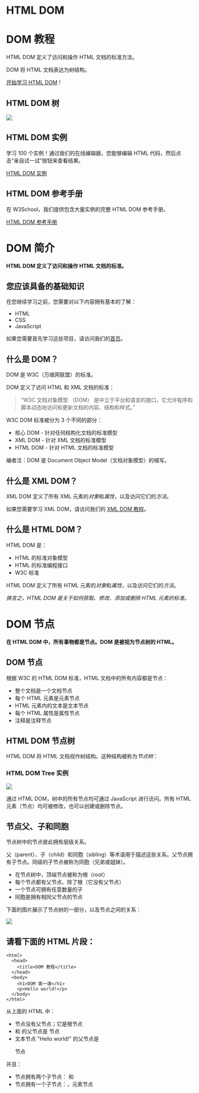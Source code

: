 
# HTML DOM

# DOM 教程

HTML DOM 定义了访问和操作 HTML 文档的标准方法。

DOM 将 HTML 文档表达为树结构。

[开始学习 HTML DOM](http://www.w3school.com.cn/htmldom/dom_intro.asp)！

## HTML DOM 树

![](http://www.w3school.com.cn/i/ct_htmltree.gif)

## HTML DOM 实例

学习 100 个实例！通过我们的在线编辑器，您能够编辑 HTML 代码，然后点击“亲自试一试”按钮来查看结果。

[HTML DOM 实例](http://www.w3school.com.cn/example/hdom_examples.asp)

## HTML DOM 参考手册

在 W3School，我们提供包含大量实例的完整 HTML DOM 参考手册。

[HTML DOM 参考手册](http://www.w3school.com.cn/jsref/index.asp)



# DOM 简介

**HTML DOM 定义了访问和操作 HTML 文档的标准。**

## 您应该具备的基础知识

在您继续学习之前，您需要对以下内容拥有基本的了解：

- HTML
- CSS
- JavaScript

如果您需要首先学习这些项目，请访问我们的[首页](http://www.w3school.com.cn/index.html)。

## 什么是 DOM？

DOM 是 W3C（万维网联盟）的标准。

DOM 定义了访问 HTML 和 XML 文档的标准：

> “W3C 文档对象模型 （DOM） 是中立于平台和语言的接口，它允许程序和脚本动态地访问和更新文档的内容、结构和样式。”

W3C DOM 标准被分为 3 个不同的部分：

- 核心 DOM - 针对任何结构化文档的标准模型
- XML DOM - 针对 XML 文档的标准模型
- HTML DOM - 针对 HTML 文档的标准模型

编者注：DOM 是 Document Object Model（文档对象模型）的缩写。

## 什么是 XML DOM？

XML DOM 定义了所有 XML 元素的*对象*和*属性*，以及访问它们的*方法*。

如果您需要学习 XML DOM，请访问我们的 [XML DOM 教程](http://www.w3school.com.cn/xmldom/index.asp)。

## 什么是 HTML DOM？

HTML DOM 是：

- HTML 的标准对象模型
- HTML 的标准编程接口
- W3C 标准

HTML DOM 定义了所有 HTML 元素的*对象*和*属性*，以及访问它们的*方法*。

*换言之，HTML DOM 是关于如何获取、修改、添加或删除 HTML 元素的标准。*



# DOM 节点

**在 HTML DOM 中，所有事物都是节点。DOM 是被视为节点树的 HTML。**

## DOM 节点

根据 W3C 的 HTML DOM 标准，HTML 文档中的所有内容都是节点：

- 整个文档是一个文档节点
- 每个 HTML 元素是元素节点
- HTML 元素内的文本是文本节点
- 每个 HTML 属性是属性节点
- 注释是注释节点

## HTML DOM 节点树

HTML DOM 将 HTML 文档视作树结构。这种结构被称为*节点树*：

### HTML DOM Tree 实例

![](http://www.w3school.com.cn/i/ct_htmltree.gif)

通过 HTML DOM，树中的所有节点均可通过 JavaScript 进行访问。所有 HTML 元素（节点）均可被修改，也可以创建或删除节点。

## 节点父、子和同胞

节点树中的节点彼此拥有层级关系。

父（parent）、子（child）和同胞（sibling）等术语用于描述这些关系。父节点拥有子节点。同级的子节点被称为同胞（兄弟或姐妹）。

- 在节点树中，顶端节点被称为根（root）
- 每个节点都有父节点、除了根（它没有父节点）
- 一个节点可拥有任意数量的子
- 同胞是拥有相同父节点的节点

下面的图片展示了节点树的一部分，以及节点之间的关系：

![](http://www.w3school.com.cn/i/dom_navigate.gif)

## 请看下面的 HTML 片段：

```
<html>
  <head>
    <title>DOM 教程</title>
  </head>
  <body>
    <h1>DOM 第一课</h1>
    <p>Hello world!</p>
  </body>
</html>
```

从上面的 HTML 中：

- <html> 节点没有父节点；它是根节点
- <head> 和 <body> 的父节点是 <html> 节点
- 文本节点 "Hello world!" 的父节点是 <p> 节点

并且：

- <html> 节点拥有两个子节点：<head> 和 <body>
- <head> 节点拥有一个子节点：<title> 节点
- <title> 节点也拥有一个子节点：文本节点 "DOM 教程"
- <h1> 和 <p> 节点是同胞节点，同时也是 <body> 的子节点

并且：

- <head> 元素是 <html> 元素的首个子节点
- <body> 元素是 <html> 元素的最后一个子节点
- <h1> 元素是 <body> 元素的首个子节点
- <p> 元素是 <body> 元素的最后一个子节点

## 警告！

DOM 处理中的常见错误是希望元素节点包含文本。

在本例中：*<title>DOM 教程</title>*，元素节点 <title>，包含值为 "DOM 教程" 的*文本节点*。

可通过节点的 *innerHTML* 属性来访问文本节点的值。

您将在稍后的章节中学习更多有关 innerHTML 属性的知识。

# DOM 方法

方法是我们可以在节点（HTML 元素）上执行的动作。

## 编程接口

可通过 JavaScript （以及其他编程语言）对 HTML DOM 进行访问。

所有 HTML 元素被定义为对象，而编程接口则是对象方法和对象属性。

方法是您能够执行的动作（比如添加或修改元素）。

属性是您能够获取或设置的值（比如节点的名称或内容）。

## getElementById() 方法

getElementById() 方法返回带有指定 ID 的元素：

### 例子

```
<p id="intro">Hello World!</p>
<p>本例演示 <b>getElementById</b> 方法！</p>

<script>
    x=document.getElementById("intro");
    document.write("来自 intro 段落的文本：" + x.innerHTML);
</script>
```

[亲自试一试](http://www.w3school.com.cn/tiy/t.asp?f=dom_getelementbyid)

## HTML DOM 对象 - 方法和属性

一些常用的 HTML DOM 方法：

- getElementById(id) - 获取带有指定 id 的节点（元素）
- appendChild(node) - 插入新的子节点（元素）
- removeChild(node) - 删除子节点（元素）

一些常用的 HTML DOM 属性：

- innerHTML - 节点（元素）的文本值
- parentNode - 节点（元素）的父节点
- childNodes - 节点（元素）的子节点
- attributes - 节点（元素）的属性节点

您将在本教程的下一章中学到更多有关属性的知识。

## 现实生活中的对象

某个人是一个对象。

人的方法可能是 eat(), sleep(), work(), play() 等等。

所有人都有这些方法，但会在不同时间执行它们。

一个人的属性包括姓名、身高、体重、年龄、性别等等。

所有人都有这些属性，但它们的值因人而异。

## 一些 DOM 对象方法

这里提供一些您将在本教程中学到的常用方法：

| 方法                     | 描述                                                         |
| ------------------------ | ------------------------------------------------------------ |
| getElementById()         | 返回带有指定 ID 的元素。                                     |
| getElementsByTagName()   | 返回包含带有指定标签名称的所有元素的节点列表（集合/节点数组）。 |
| getElementsByClassName() | 返回包含带有指定类名的所有元素的节点列表。                   |
| appendChild()            | 把新的子节点添加到指定节点。                                 |
| removeChild()            | 删除子节点。                                                 |
| replaceChild()           | 替换子节点。                                                 |
| insertBefore()           | 在指定的子节点前面插入新的子节点。                           |
| createAttribute()        | 创建属性节点。                                               |
| createElement()          | 创建元素节点。                                               |
| createTextNode()         | 创建文本节点。                                               |
| getAttribute()           | 返回指定的属性值。                                           |
| setAttribute()           | 把指定属性设置或修改为指定的值。                             |

# DOM 属性

属性是节点（HTML 元素）的值，您能够获取或设置。

## 编程接口

可通过 JavaScript （以及其他编程语言）对 HTML DOM 进行访问。

所有 HTML 元素被定义为对象，而编程接口则是对象方法和对象属性。

方法是您能够执行的动作（比如添加或修改元素）。

属性是您能够获取或设置的值（比如节点的名称或内容）。

## innerHTML 属性

获取元素内容的最简单方法是使用 innerHTML 属性。

innerHTML 属性对于获取或替换 HTML 元素的内容很有用。

### 实例

下面的代码获取 id="intro" 的 <p> 元素的 innerHTML：

**实例**

```
<html>
<body>

<p id="intro">Hello World!</p>

<script>
var txt=document.getElementById("intro").innerHTML;
document.write(txt);
</script>

</body>
</html>
```

[亲自试一试](http://www.w3school.com.cn/tiy/t.asp?f=dom_innerhtml)

在上面的例子中，getElementById 是一个方法，而 innerHTML 是属性。

innerHTML 属性可用于获取或改变任意 HTML 元素，包括 <html> 和 <body>。

## nodeName 属性

nodeName 属性规定节点的名称。

- nodeName 是只读的
- 元素节点的 nodeName 与标签名相同
- 属性节点的 nodeName 与属性名相同
- 文本节点的 nodeName 始终是 #text
- 文档节点的 nodeName 始终是 #document

注释：nodeName 始终包含 HTML 元素的大写字母标签名。

## nodeValue 属性

nodeValue 属性规定节点的值。

- 元素节点的 nodeValue 是 undefined 或 null
- 文本节点的 nodeValue 是文本本身
- 属性节点的 nodeValue 是属性值

## 获取元素的值

下面的例子会取回 <p id="intro"> 标签的文本节点值：

### 实例

```
<html>
<body>

<p id="intro">Hello World!</p>

<script type="text/javascript">
x=document.getElementById("intro");
document.write(x.firstChild.nodeValue);
</script>

</body>
</html>
```

[亲自试一试](http://www.w3school.com.cn/tiy/t.asp?f=dom_firstchild_nodevalue)

## nodeType 属性

nodeType 属性返回节点的类型。nodeType 是只读的。

比较重要的节点类型有：

| 元素类型 | NodeType |
| -------- | -------- |
| 元素     | 1        |
| 属性     | 2        |
| 文本     | 3        |
| 注释     | 8        |
| 文档     | 9        |



# DOM 访问

访问 HTML DOM - 查找 HTML 元素。

## 访问 HTML 元素（节点）

访问 HTML 元素等同于访问节点

您能够以不同的方式来访问 HTML 元素：

- 通过使用 getElementById() 方法
- 通过使用 getElementsByTagName() 方法
- 通过使用 getElementsByClassName() 方法

## getElementById() 方法

getElementById() 方法返回带有指定 ID 的元素：

### 语法

```
node.getElementById("id");
```

下面的例子获取 id="intro" 的元素：

### 实例

```
<p id="intro">Hello World!</p>
<p>本例演示 <b>getElementById</b> 方法！</p>

<script>
    x = document.getElementById("intro");
    document.write("<p>来自 intro 段落的文本：" + x.innerHTML + "</p>");
</script>
```

[亲自试一试](http://www.w3school.com.cn/tiy/t.asp?f=dom_getelementbyid)

## getElementsByTagName() 方法

getElementsByTagName() 返回带有指定标签名的所有元素。

### 语法

```
node.getElementsByTagName("tagname");
```

下面的例子返回包含文档中所有 <p> 元素的列表：

### 实例 1

```
<p>Hello World!</p>
<p>DOM 很有用！</p>
<p>本例演示 <b>getElementsByTagName</b> 方法。</p>

<script>
    x = document.getElementsByTagName("p");
    document.write("第1段的文本: " + x[0].innerHTML);
    document.write("第2段的文本: " + x[1].innerHTML);
</script>
```

[亲自试一试](http://www.w3school.com.cn/tiy/t.asp?f=dom_getelementsbytagname)

下面的例子返回包含文档中所有 <p> 元素的列表，并且这些 <p> 元素应该是 id="main" 的元素的后代（子、孙等等）：

### 实例 2

```
<p>Hello World!</p>

<div id="main">
    <p>DOM 很有用！</p>
    <p>本例演示 <b>getElementsByTagName</b> 方法。</p>
</div>

<script>
    x = document.getElementById("main").getElementsByTagName("p");
    document.write("div 中的第一段的文本: " + x[0].innerHTML);
    document.write("div 中的第2段的文本: " + x[1].innerHTML);
</script>
```

[亲自试一试](http://www.w3school.com.cn/tiy/t.asp?f=dom_getelementsbytagname2)

## getElementsByClassName() 方法

如果您希望查找带有相同类名的所有 HTML 元素，请使用这个方法：

```
document.getElementsByClassName("intro");
```

上面的例子返回包含 class="intro" 的所有元素的一个列表：

注释：getElementsByClassName() 在 Internet Explorer 5,6,7,8 中无效。



# DOM - 修改HTML内容

修改 HTML = 改变元素、属性、样式和事件。

## 修改 HTML 元素

修改 HTML DOM 意味着许多不同的方面：

- 改变 HTML 内容
- 改变 CSS 样式
- 改变 HTML 属性
- 创建新的 HTML 元素
- 删除已有的 HTML 元素
- 改变事件（处理程序）

在接下来的章节，我们会深入学习修改 HTML DOM 的常用方法。

## 创建 HTML 内容

改变元素内容的最简答的方法是使用 innerHTML 属性。

下面的例子改变一个 <p> 元素的 HTML 内容：

### 实例

```
<p id="p1">Hello World!</p>
<script>
    document.getElementById("p1").innerHTML = "New text!";
</script> 
<p>上面的段落被一段脚本改变了。</p>
```

[亲自试一试](http://www.w3school.com.cn/tiy/t.asp?f=dom_changetext)

提示：我们将在下面的章节为您解释例子中的细节。

## 改变 HTML 样式

通过 HTML DOM，您能够访问 HTML 元素的样式对象。

下面的例子改变一个段落的 HTML 样式：

### 实例

```
<p id="p1">Hello world!</p>
<p id="p2">Hello world!</p>

<script>
    document.getElementById("p2").style.color = "blue";
    document.getElementById("p2").style.fontFamily = "Arial";
    document.getElementById("p2").style.fontSize = "50px";
</script>
```

[亲自试一试](http://www.w3school.com.cn/tiy/t.asp?f=dom_changestyle)

## 创建新的 HTML 元素

如需向 HTML DOM 添加新元素，您首先必须创建该元素（元素节点），然后把它追加到已有的元素上。

### 实例

```
<div id="div1">
    <p id="p1">This is a paragraph.</p>
    <p id="p2">This is another paragraph.</p>
</div>
<script>
    var para = document.createElement("p");
    var node = document.createTextNode("This is new.");
    para.appendChild(node);
    var element = document.getElementById("div1");
    element.appendChild(para);
</script>
```

[亲自试一试](http://www.w3school.com.cn/tiy/t.asp?f=dom_elementcreate)



## 使用事件

HTML DOM 允许您在事件发生时执行代码。

当 HTML 元素”有事情发生“时，浏览器就会生成事件：

- 在元素上点击
- 加载页面
- 改变输入字段

你可以在下一章学习更多有关事件的内容。

下面两个例子在按钮被点击时改变 <body> 元素的背景色：

### 实例

```
<input type="button" onclick="document.body.style.backgroundColor='lavender';"
value="Change background color" />
```

[亲自试一试](http://www.w3school.com.cn/tiy/t.asp?f=dom_changebackground)

在本例中，由函数执行相同的代码：

### 实例

```
<script>
    function ChangeBackground() {
        document.body.style.backgroundColor = "lavender";
    }
</script>

<input type="button" onclick="ChangeBackground()"
       value="Change background color"/>
```

[亲自试一试](http://www.w3school.com.cn/tiy/t.asp?f=dom_changebackground2)

下面的例子在按钮被点击时改变 <p> 元素的文本：

### 实例

```
<p id="p1">Hello world!</p>

<script>
    function ChangeText() {
        document.getElementById("p1").innerHTML = "New text!";
    }
</script>

<input type="button" onclick="ChangeText()" value="改变文本"/>
```

[亲自试一试](http://www.w3school.com.cn/tiy/t.asp?f=dom_changetext2)



# DOM - 元素

添加、删除和替换 HTML 元素。

## 创建新的 HTML 元素 - appendChild()

如需向 HTML DOM 添加新元素，您首先必须创建该元素，然后把它追加到已有的元素上。

### 实例

```
<div id="div1">
    <p id="p1">This is a paragraph.</p>
    <p id="p2">This is another paragraph.</p>
</div>

<script>
    var para = document.createElement("p");
    var node = document.createTextNode("This is new.");
    para.appendChild(node);

    var element = document.getElementById("div1");
    element.appendChild(para);
</script>
```

[亲自试一试](http://www.w3school.com.cn/tiy/t.asp?f=dom_elementcreate)

### 例子解释

这段代码创建了一个新的 <p> 元素：

```
var para=document.createElement("p");
```

如需向 <p> 元素添加文本，您首先必须创建文本节点。这段代码创建文本节点：

```
var node=document.createTextNode("This is a new paragraph.");
```

然后您必须向 <p> 元素追加文本节点：

```
para.appendChild(node);
```

最后，您必须向已有元素追加这个新元素。

这段代码查找到一个已有的元素：

```
var element=document.getElementById("div1");
```

这段代码向这个已存在的元素追加新元素：

```
element.appendChild(para);
```

## 创建新的 HTML 元素 - insertBefore()

上一个例子中的 appendChild() 方法，将新元素作为父元素的最后一个子元素进行添加。

如果不希望如此，您可以使用 insertBefore() 方法：插入到指定的位置

### 实例

```
<div id="div1">
    <p id="p1">This is a paragraph.</p>
    <p id="p2">This is another paragraph.</p>
</div>

<script>
	//创建元素
    var para = document.createElement("p");
    //创建文本节点
    var node = document.createTextNode("This is new.");
    //给指定元素追加文本节点
    para.appendChild(node);
    var element = document.getElementById("div1");
    var child = document.getElementById("p2");
    //插入到指定元素前面
    element.insertBefore(para, child);
</script>
```

[亲自试一试](http://www.w3school.com.cn/tiy/t.asp?f=dom_elementcreate2)

## 删除已有的 HTML 元素

如需删除 HTML 元素，您必须清楚该元素的父元素：

### 实例

```
<div id="div1">
    <p id="p1">This is a paragraph.</p>
    <p id="p2">This is another paragraph.</p>
</div>
<script>
    var parent = document.getElementById("div1");
    var child = document.getElementById("p1");
    parent.removeChild(child);
</script>
```

[亲自试一试](http://www.w3school.com.cn/tiy/t.asp?f=dom_elementremove)

### 例子解释

这个 HTML 文档包含一个带有两个子节点（两个 <p> 元素）的 <div> 元素：

```
<div id="div1">
<p id="p1">This is a paragraph.</p>
<p id="p2">This is another paragraph.</p>
</div>
```

查找 id="div1" 的元素：

```
var parent=document.getElementById("div1");
```

查找 id="p1" 的 <p> 元素：

```
var child=document.getElementById("p1");
```

从父元素中删除子元素：

```
parent.removeChild(child);
```

提示：能否在不引用父元素的情况下删除某个元素？

很抱歉。DOM 需要了解您需要删除的元素，以及它的父元素。

这里提供一个常用的解决方法：找到您需要删除的子元素，然后使用 parentNode 属性来查找其父元素：

```
var child=document.getElementById("p1");
//获取父元素
child.parentNode.removeChild(child);
```

## 替换 HTML 元素

如需替换 HTML DOM 中的元素，请使用 replaceChild() 方法：



### 实例

```
<div id="div1">
    <p id="p1">This is a paragraph.</p>
    <p id="p2">This is another paragraph.</p>
</div>
<script>
    var para = document.createElement("p");
    var node = document.createTextNode("This is new.");
    para.appendChild(node);

    var parent = document.getElementById("div1");
    var child = document.getElementById("p1");
    //替换 HTML 元素
    parent.replaceChild(para, child);
</script>
```

[亲自试一试](http://www.w3school.com.cn/tiy/t.asp?f=dom_elementreplace)



# DOM - 事件

HTML DOM 允许 JavaScript 对 HTML 事件作出反应。。

## 对事件作出反应

当事件发生时，可以执行 JavaScript，比如当用户点击一个 HTML 元素时。

如需在用户点击某个元素时执行代码，请把 JavaScript 代码添加到 HTML 事件属性中：

```
onclick=JavaScript
```

HTML 事件的例子：

- 当用户点击鼠标时
- 当网页已加载时
- 当图片已加载时
- 当鼠标移动到元素上时
- 当输入字段被改变时
- 当 HTML 表单被提交时
- 当用户触发按键时

在本例中，当用户点击时，会改变 <h1> 元素的内容：

### 实例

```
<h1 onclick="this.innerHTML='hello!'">请点击这段文本!</h1>
```

[亲自试一试](http://www.w3school.com.cn/tiy/t.asp?f=dom_event_onclick)

在本例中，会从事件处理程序中调用函数：

### 实例

```
<script>
    function changetext(id) {
        id.innerHTML = "hello!";
    }
</script>
<h1 onclick="changetext(this)">请点击这段文本!</h1>

```

[亲自试一试](http://www.w3school.com.cn/tiy/t.asp?f=dom_event_onclick2)

## HTML 事件属性

如需向 HTML 元素分配事件，您可以使用事件属性。

### 实例

向 button 元素分配一个 onclick 事件：

```
<p>点击按钮来执行 <b>displayDate()</b> 函数。</p>
<button onclick="displayDate()">试一试</button>
<script>
    function displayDate() {
        document.getElementById("demo").innerHTML = Date();
    }
</script>
<p id="demo"></p>
```

[亲自试一试](http://www.w3school.com.cn/tiy/t.asp?f=dom_event)

在上面的例子中，当点击按钮时，会执行名为 displayDate 的函数。

## 使用 HTML DOM 来分配事件

HTML DOM 允许您使用 JavaScript 向 HTML 元素分配事件：

### 实例

为 button 元素分配 onclick 事件：

```
<p>点击按钮来执行 <b>displayDate()</b> 函数。</p>
<button id="myBtn">试一试</button>
<script>
    document.getElementById("myBtn").onclick = function () {
        displayDate()
    };
    function displayDate() {
        document.getElementById("demo").innerHTML = Date();
    }
</script>
<p id="demo"></p>
<script>
	//再次点击刷新时间
    document.getElementById("myBtn").onclick = function () {
        displayDate()
    };
</script>
```

[亲自试一试](http://www.w3school.com.cn/tiy/t.asp?f=dom_event2)

在上面的例子中，名为 displayDate 的函数被分配给了 id=myButn" 的 HTML 元素。

当按钮被点击时，将执行函数。

## onload 和 onunload 事件

当用户进入或离开页面时，会触发 onload 和 onunload 事件。

onload 事件可用于检查访客的浏览器类型和版本，以便基于这些信息来加载不同版本的网页。

onload 和 onunload 事件可用于处理 cookies。

### 实例

```
<body onload="checkCookies()">
```

[亲自试一试](http://www.w3school.com.cn/tiy/t.asp?f=dom_event_onload)

## onchange 事件

onchange 事件常用于输入字段的验证。

下面的例子展示了如何使用 onchange。当用户改变输入字段的内容时，将调用 upperCase() 函数。

### 实例

```
<input type="text" id="fname" onchange="upperCase()">
```

[亲自试一试](http://www.w3school.com.cn/tiy/t.asp?f=dom_event_onchange)

## onmouseover 和 onmouseout 事件

onmouseover 和 onmouseout 事件可用于在鼠标指针移动到或离开元素时触发函数。

### 实例

一个简单的 onmouseover-onmouseout 例子：

把鼠标移上来

[亲自试一试](http://www.w3school.com.cn/tiy/t.asp?f=dom_event_onmouseover)

## onmousedown、onmouseup 以及 onclick 事件

onmousedown、onmouseup 以及 onclick 事件是鼠标点击的全部过程。首先当某个鼠标按钮被点击时，触发 onmousedown 事件，然后，当鼠标按钮被松开时，会触发 onmouseup 事件，最后，当鼠标点击完成时，触发 onclick 事件。

### 实例

一个简单的 onmousedown-onmouseup 实例：

点击这里

[亲自试一试](http://www.w3school.com.cn/tiy/t.asp?f=dom_event_onmousedown)

## HTML DOM 事件对象参考手册

如需每个事件的完整描述和例子，请访问我们的 [HTML DOM 参考手册](http://www.w3school.com.cn/jsref/index.asp)。